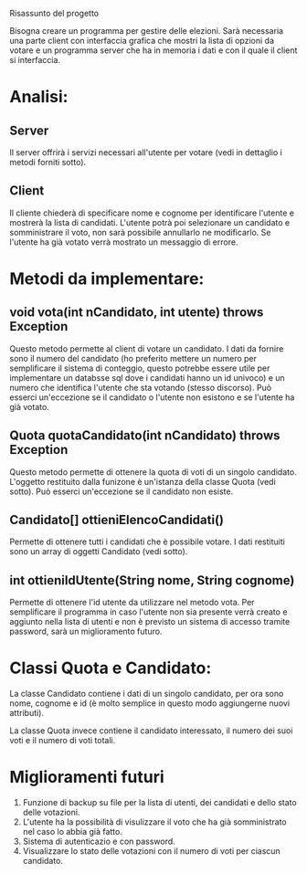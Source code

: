 Risassunto del progetto

Bisogna creare un programma per gestire delle elezioni.
Sarà necessaria una parte client con interfaccia grafica
che mostri la lista di opzioni da votare e un programma server
che ha in memoria i dati e con il quale il client si interfaccia.

# Analisi:

## Server
Il server offrirà i servizi necessari all'utente per votare (vedi in dettaglio
i metodi forniti sotto).

## Client
Il cliente chiederà di specificare nome e cognome per identificare l'utente
e mostrerà la lista di candidati.
L'utente potrà poi selezionare un candidato e somministrare il voto, non sarà
possibile annullarlo ne modificarlo.
Se l'utente ha già votato verrà mostrato un messaggio di errore.

# Metodi da implementare:

## void vota(int nCandidato, int utente) throws Exception
Questo metodo permette al client di votare un candidato. I dati da fornire sono il numero del candidato (ho preferito mettere un numero per semplificare il sistema di conteggio, questo potrebbe essere utile per implementare un databsse sql dove i candidati hanno un id univoco) e un numero che identifica l'utente che sta votando (stesso discorso). Può esserci un'eccezione se il candidato o l'utente non esistono e se l'utente ha già votato.

## Quota quotaCandidato(int nCandidato) throws Exception
Questo metodo permette di ottenere la quota di voti di un singolo candidato. L'oggetto restituito dalla funizone è un'istanza della classe Quota (vedi sotto). Può esserci un'eccezione se il candidato non esiste.

## Candidato[] ottieniElencoCandidati()
Permette di ottenere tutti i candidati che è possibile votare. I dati restituiti sono un array di oggetti Candidato (vedi sotto).

## int ottieniIdUtente(String nome, String cognome)
Permette di ottenere l'id utente da utilizzare nel metodo vota. Per semplificare il programma in caso l'utente non sia presente verrà creato e aggiunto nella lista di utenti e non è previsto un sistema di accesso tramite password, sarà un miglioramento futuro.

# Classi Quota e Candidato:

La classe Candidato contiene i dati di un singolo candidato, per ora sono nome, cognome e id (è molto semplice in questo modo aggiungerne nuovi attributi).

La classe Quota invece contiene il candidato interessato, il numero dei suoi voti e il numero di voti totali.

# Miglioramenti futuri

1. Funzione di backup su file per la lista di utenti, dei candidati e dello stato delle votazioni.
2. L'utente ha la possibilità di visulizzare il voto che ha già somministrato nel caso lo abbia già fatto.
3. Sistema di autenticazio e con password.
4. Visualizzare lo stato delle votazioni con il numero di voti per ciascun candidato.
